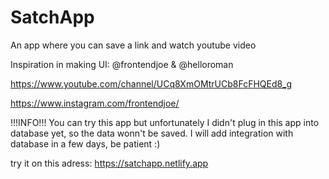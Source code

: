 # SatchApp
An app where you can save a link and watch youtube video

Inspiration in making UI: @frontendjoe & @helloroman


https://www.youtube.com/channel/UCq8XmOMtrUCb8FcFHQEd8_g

https://www.instagram.com/frontendjoe/

!!!INFO!!!
You can try this app but unfortunately I didn't plug in this app into database yet, so the data wonn't be saved. I will add integration with database in a few days, be patient :)

try it on this adress: https://satchapp.netlify.app
